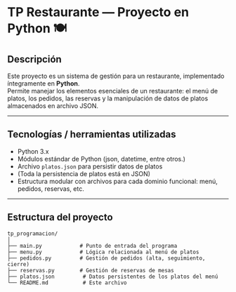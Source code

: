 # TP Restaurante — Proyecto en Python 🍽️

## Descripción

Este proyecto es un sistema de gestión para un restaurante, implementado íntegramente en **Python**.  
Permite manejar los elementos esenciales de un restaurante: el menú de platos, los pedidos, las reservas y la manipulación de datos de platos almacenados en archivo JSON.

---

## Tecnologías / herramientas utilizadas

- Python 3.x  
- Módulos estándar de Python (json, datetime, entre otros.)  
- Archivo `platos.json` para persistir datos de platos  
- (Toda la persistencia de platos está en JSON)  
- Estructura modular con archivos para cada dominio funcional: menú, pedidos, reservas, etc.

---

## Estructura del proyecto

```text
tp_programacion/
│
├── main.py            # Punto de entrada del programa
├── menu.py            # Lógica relacionada al menú de platos
├── pedidos.py         # Gestión de pedidos (alta, seguimiento, cierre)
├── reservas.py        # Gestión de reservas de mesas
├── platos.json         # Datos persistentes de los platos del menú
└── README.md           # Este archivo
